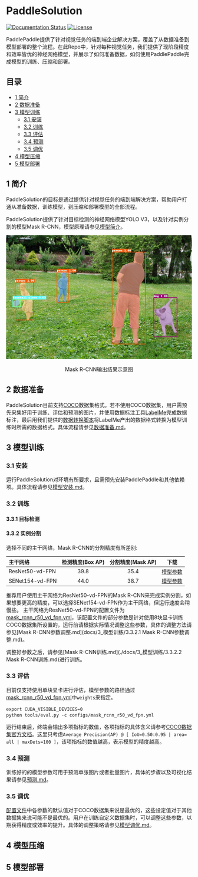 # PaddleSolution

[![Documentation Status](https://img.shields.io/badge/docs-latest-brightgreen.svg?style=flat)](https://github.com/jiangjiajun/PaddleSolution) [![License](https://img.shields.io/badge/license-Apache%202-blue.svg)](LICENSE)

PaddlePaddle提供了针对视觉任务的端到端企业解决方案，覆盖了从数据准备到模型部署的整个流程。在此Repo中，针对每种视觉任务，我们提供了现阶段精度和效率皆优的神经网络模型，并展示了如何准备数据，如何使用PaddlePaddle完成模型的训练、压缩和部署。


## 目录
* [1 简介](#1-简介)
* [2 数据准备](#2-数据准备)
* [3 模型训练](#3-模型训练)
  * [3.1 安装](#31-安装)
  * [3.2 训练](#32-训练)
  * [3.3 评估](#33-评估)
  * [3.4 预测](#34-预测)
  * [3.5 调优](#35-调优)
* [4 模型压缩](#4-模型压缩)
* [5 模型部署](#5-模型部署)
## 1 简介

PaddleSolution的目标是通过提供针对视觉任务的端到端解决方案，帮助用户打通从准备数据，训练模型，到压缩和部署模型的全部流程。

PaddleSolution提供了针对目标检测的神经网络模型YOLO V3，以及针对实例分割的模型Mask R-CNN，模型原理请参见[模型简介](./docs/1_简介/模型简介.md)。

<div align="center">
    <img src="./docs/1_简介/img/000000509403_mask.jpg" width="600px"/>
    <p>Mask R-CNN输出结果示意图</p>
 </div>

## 2 数据准备

PaddleSolution目前支持[COCO](http://cocodataset.org)数据集格式。若不使用COCO数据集，用户需预先采集好用于训练、评估和预测的图片，并使用数据标注工具[LabelMe]((https://github.com/wkentaro/labelme))完成数据标注，最后用我们提供的[数据转换脚本]()将LabelMe产出的数据格式转换为模型训练时所需的数据格式。具体流程请参见[数据准备.md](./docs/2_数据准备/2_数据准备.md)。

## 3 模型训练

### 3.1 安装

运行PaddleSolution对环境有所要求，且需预先安装PaddlePaddle和其他依赖项。具体流程请参见[模型安装.md](./docs/3_模型训练/3.1_模型安装.md)。

### 3.2 训练

#### 3.3.1 目标检测

#### 3.3.2 实例分割

选择不同的主干网络，Mask R-CNN的分割精度有所差别:

| 主干网络             | 检测精度(Box AP) | 分割精度(Mask AP) |                           下载                           |
| :------------------ | :-------------: | :--------------: | :----------------------------------------------------------: |
| ResNet50-vd-FPN     |       39.8      |       35.4       | [模型参数](https://paddlemodels.bj.bcebos.com/object_detection/mask_rcnn_r50_vd_fpn_2x.tar)|
| SENet154-vd-FPN     |       44.0      |       38.7       | [模型参数](https://paddlemodels.bj.bcebos.com/object_detection/mask_rcnn_se154_vd_fpn_s1x.tar) |

推荐用户使用主干网络为ResNet50-vd-FPN的Mask R-CNN来完成实例分割，如果想要更高的精度，可以选择SENet154-vd-FPN作为主干网络，但运行速度会稍慢些。
主干网络为ResNet50-vd-FPN的配置文件为[mask_rcnn_r50_vd_fpn.yml](./configs/mask_rcnn_r50_vd_fpn.yml)，该配置文件的部分参数是针对使用8块显卡训练COCO数据集所设置的，运行前请根据实际情况调整这些参数，具体的调整方法请参见[Mask R-CNN参数调整.md](docs/3_模型训练/3.3.2.1 Mask R-CNN参数调整.md)。

调整好参数之后，请参见[Mask R-CNN训练.md](./docs/3_模型训练/3.3.2.2 Mask R-CNN训练.md)进行训练。


### 3.3 评估

目前仅支持使用单块显卡进行评估，模型参数的路径通过[mask_rcnn_r50_vd_fpn.yml]()中`weights`来指定。
```
export CUDA_VISIBLE_DEVICES=0
python tools/eval.py -c configs/mask_rcnn_r50_vd_fpn.yml
```
运行结束后，终端会输出多项指标的数值，各项指标的具体含义请参考[COCO数据集官方文档](http://cocodataset.org/#detection-eval)。这里只考虑`Average Precision(AP) @ [ IoU=0.50:0.95 | area= all | maxDets=100 ]`，该项指标的数值越高，表示模型的精度越高。

### 3.4 预测

训练好的的模型参数可用于预测单张图片或者批量图片，具体的步骤以及可视化结果请参见[预测.md]()。

### 3.5 调优

[配置文件]()中各参数的默认值对于COCO数据集来说是最优的，这些设定值对于其他数据集来说可能不是最优的。用户在训练自定义数据集时，可以调整这些参数，以期获得精度或效率的提升。具体的调整策略请参见[模型调优.md]()。

## 4 模型压缩

## 5 模型部署
